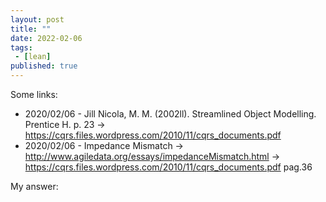 ```yaml
---
layout: post
title: ""
date: 2022-02-06
tags:
 - [lean]
published: true
---
```

Some links:
- 2020/02/06 - Jill Nicola, M. M. (2002ll). Streamlined Object Modelling. Prentice H. p. 23 -> https://cqrs.files.wordpress.com/2010/11/cqrs_documents.pdf 
- 2020/02/06 - Impedance Mismatch -> http://www.agiledata.org/essays/impedanceMismatch.html -> https://cqrs.files.wordpress.com/2010/11/cqrs_documents.pdf pag.36


My answer:
